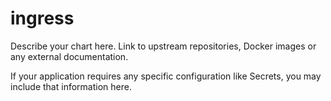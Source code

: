 # ingress

Describe your chart here. Link to upstream repositories, Docker images or any
external documentation.

If your application requires any specific configuration like Secrets, you may
include that information here.
